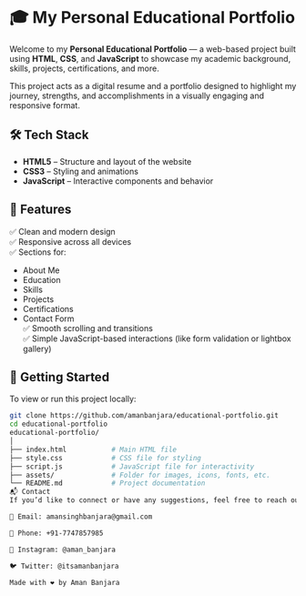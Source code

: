# 🎓 My Personal Educational Portfolio    
    
Welcome to my **Personal Educational Portfolio** — a web-based project built using **HTML**, **CSS**, and **JavaScript** to showcase my academic background, skills, projects, certifications, and more.

This project acts as a digital resume and a portfolio designed to highlight my journey, strengths, and accomplishments in a visually engaging and responsive format.
 
## 🛠️ Tech Stack 
 
- **HTML5** – Structure and layout of the website  
- **CSS3** – Styling and animations  
- **JavaScript** – Interactive components and behavior  
 
## 📂 Features

✅ Clean and modern design  
✅ Responsive across all devices  
✅ Sections for:
  - About Me  
  - Education  
  - Skills  
  - Projects  
  - Certifications  
  - Contact Form  
✅ Smooth scrolling and transitions  
✅ Simple JavaScript-based interactions (like form validation or lightbox gallery)

## 🚀 Getting Started

To view or run this project locally:

```bash
git clone https://github.com/amanbanjara/educational-portfolio.git
cd educational-portfolio
educational-portfolio/
│
├── index.html           # Main HTML file
├── style.css            # CSS file for styling
├── script.js            # JavaScript file for interactivity
├── assets/              # Folder for images, icons, fonts, etc.
└── README.md            # Project documentation
📬 Contact
If you’d like to connect or have any suggestions, feel free to reach out:

📧 Email: amansinghbanjara@gmail.com

📱 Phone: +91-7747857985

📸 Instagram: @aman_banjara

🐦 Twitter: @itsamanbanjara

Made with ❤️ by Aman Banjara
  
 
